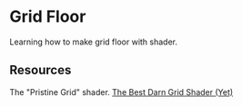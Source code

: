 # Grid Floor

Learning how to make grid floor with shader.

## Resources

The "Pristine Grid" shader.
[The Best Darn Grid Shader (Yet)](https://bgolus.medium.com/the-best-darn-grid-shader-yet-727f9278b9d8)
